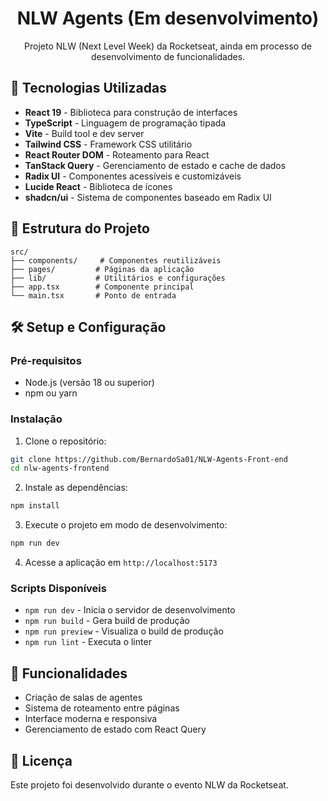 # <h1 align="center">NLW Agents (Em desenvolvimento)</h1>

<p align="center">Projeto NLW (Next Level Week) da Rocketseat, ainda em processo de desenvolvimento de funcionalidades. </p>

## 🚀 Tecnologias Utilizadas

- **React 19** - Biblioteca para construção de interfaces
- **TypeScript** - Linguagem de programação tipada
- **Vite** - Build tool e dev server
- **Tailwind CSS** - Framework CSS utilitário
- **React Router DOM** - Roteamento para React
- **TanStack Query** - Gerenciamento de estado e cache de dados
- **Radix UI** - Componentes acessíveis e customizáveis
- **Lucide React** - Biblioteca de ícones
- **shadcn/ui** - Sistema de componentes baseado em Radix UI

## 📁 Estrutura do Projeto

```
src/
├── components/     # Componentes reutilizáveis
├── pages/         # Páginas da aplicação
├── lib/           # Utilitários e configurações
├── app.tsx        # Componente principal
└── main.tsx       # Ponto de entrada
```

## 🛠️ Setup e Configuração

### Pré-requisitos
- Node.js (versão 18 ou superior)
- npm ou yarn

### Instalação

1. Clone o repositório:
```bash
git clone https://github.com/BernardoSa01/NLW-Agents-Front-end
cd nlw-agents-frontend
```

2. Instale as dependências:
```bash
npm install
```

3. Execute o projeto em modo de desenvolvimento:
```bash
npm run dev
```

4. Acesse a aplicação em `http://localhost:5173`

### Scripts Disponíveis

- `npm run dev` - Inicia o servidor de desenvolvimento
- `npm run build` - Gera build de produção
- `npm run preview` - Visualiza o build de produção
- `npm run lint` - Executa o linter

## 🎯 Funcionalidades

- Criação de salas de agentes
- Sistema de roteamento entre páginas
- Interface moderna e responsiva
- Gerenciamento de estado com React Query

## 📝 Licença
Este projeto foi desenvolvido durante o evento NLW da Rocketseat. 